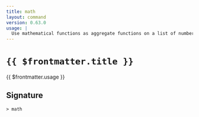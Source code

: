 ```yaml
---
title: math
layout: command
version: 0.63.0
usage: |
  Use mathematical functions as aggregate functions on a list of numbers or tables.
---
```


# `{{ $frontmatter.title }}`

<div style='white-space: pre-wrap;'>{{ $frontmatter.usage }}</div>

## Signature

```> math ```
